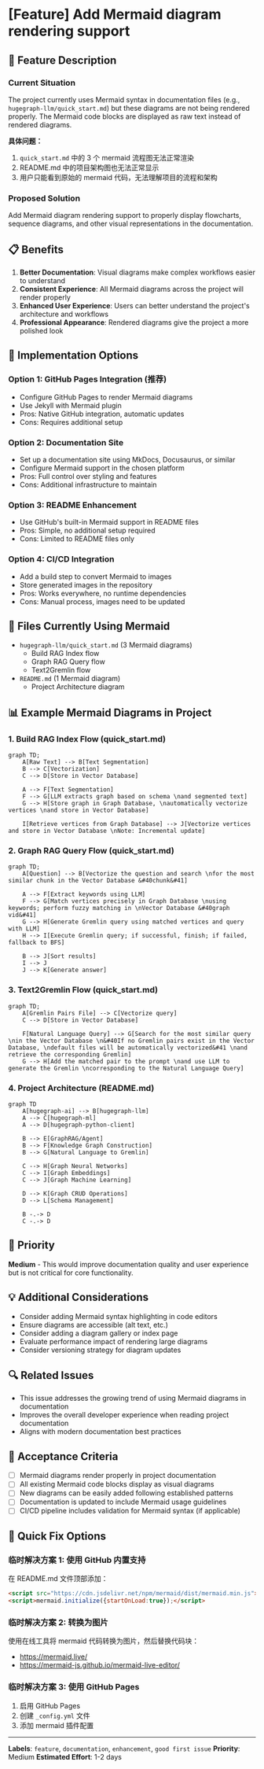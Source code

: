 # [Feature] Add Mermaid diagram rendering support

## 🎯 Feature Description

### Current Situation
The project currently uses Mermaid syntax in documentation files (e.g., `hugegraph-llm/quick_start.md`) but these diagrams are not being rendered properly. The Mermaid code blocks are displayed as raw text instead of rendered diagrams.

**具体问题：**
1. `quick_start.md` 中的 3 个 mermaid 流程图无法正常渲染
2. README.md 中的项目架构图也无法正常显示
3. 用户只能看到原始的 mermaid 代码，无法理解项目的流程和架构

### Proposed Solution
Add Mermaid diagram rendering support to properly display flowcharts, sequence diagrams, and other visual representations in the documentation.

## 📋 Benefits

1. **Better Documentation**: Visual diagrams make complex workflows easier to understand
2. **Consistent Experience**: All Mermaid diagrams across the project will render properly
3. **Enhanced User Experience**: Users can better understand the project's architecture and workflows
4. **Professional Appearance**: Rendered diagrams give the project a more polished look

## 🔧 Implementation Options

### Option 1: GitHub Pages Integration (推荐)
- Configure GitHub Pages to render Mermaid diagrams
- Use Jekyll with Mermaid plugin
- Pros: Native GitHub integration, automatic updates
- Cons: Requires additional setup

### Option 2: Documentation Site
- Set up a documentation site using MkDocs, Docusaurus, or similar
- Configure Mermaid support in the chosen platform
- Pros: Full control over styling and features
- Cons: Additional infrastructure to maintain

### Option 3: README Enhancement
- Use GitHub's built-in Mermaid support in README files
- Pros: Simple, no additional setup required
- Cons: Limited to README files only

### Option 4: CI/CD Integration
- Add a build step to convert Mermaid to images
- Store generated images in the repository
- Pros: Works everywhere, no runtime dependencies
- Cons: Manual process, images need to be updated

## 📁 Files Currently Using Mermaid

- `hugegraph-llm/quick_start.md` (3 Mermaid diagrams)
  - Build RAG Index flow
  - Graph RAG Query flow  
  - Text2Gremlin flow
- `README.md` (1 Mermaid diagram)
  - Project Architecture diagram

## 📊 Example Mermaid Diagrams in Project

### 1. Build RAG Index Flow (quick_start.md)
```mermaid
graph TD;
    A[Raw Text] --> B[Text Segmentation]
    B --> C[Vectorization]
    C --> D[Store in Vector Database]

    A --> F[Text Segmentation]
    F --> G[LLM extracts graph based on schema \nand segmented text]
    G --> H[Store graph in Graph Database, \nautomatically vectorize vertices \nand store in Vector Database]
    
    I[Retrieve vertices from Graph Database] --> J[Vectorize vertices and store in Vector Database \nNote: Incremental update]
```

### 2. Graph RAG Query Flow (quick_start.md)
```mermaid
graph TD;
    A[Question] --> B[Vectorize the question and search \nfor the most similar chunk in the Vector Database &#40chunk&#41]

    A --> F[Extract keywords using LLM]
    F --> G[Match vertices precisely in Graph Database \nusing keywords; perform fuzzy matching in \nVector Database &#40graph vid&#41]
    G --> H[Generate Gremlin query using matched vertices and query with LLM]
    H --> I[Execute Gremlin query; if successful, finish; if failed, fallback to BFS]
    
    B --> J[Sort results]
    I --> J
    J --> K[Generate answer]
```

### 3. Text2Gremlin Flow (quick_start.md)
```mermaid
graph TD;
    A[Gremlin Pairs File] --> C[Vectorize query]
    C --> D[Store in Vector Database]
    
    F[Natural Language Query] --> G[Search for the most similar query \nin the Vector Database \n&#40If no Gremlin pairs exist in the Vector Database, \ndefault files will be automatically vectorized&#41 \nand retrieve the corresponding Gremlin]
    G --> H[Add the matched pair to the prompt \nand use LLM to generate the Gremlin \ncorresponding to the Natural Language Query]
```

### 4. Project Architecture (README.md)
```mermaid
graph TD
    A[hugegraph-ai] --> B[hugegraph-llm]
    A --> C[hugegraph-ml]
    A --> D[hugegraph-python-client]
    
    B --> E[GraphRAG/Agent]
    B --> F[Knowledge Graph Construction]
    B --> G[Natural Language to Gremlin]
    
    C --> H[Graph Neural Networks]
    C --> I[Graph Embeddings]
    C --> J[Graph Machine Learning]
    
    D --> K[Graph CRUD Operations]
    D --> L[Schema Management]
    
    B -.-> D
    C -.-> D
```

## 🎯 Priority

**Medium** - This would improve documentation quality and user experience but is not critical for core functionality.

## 💡 Additional Considerations

- Consider adding Mermaid syntax highlighting in code editors
- Ensure diagrams are accessible (alt text, etc.)
- Consider adding a diagram gallery or index page
- Evaluate performance impact of rendering large diagrams
- Consider versioning strategy for diagram updates

## 🔍 Related Issues

- This issue addresses the growing trend of using Mermaid diagrams in documentation
- Improves the overall developer experience when reading project documentation
- Aligns with modern documentation best practices

## 📝 Acceptance Criteria

- [ ] Mermaid diagrams render properly in project documentation
- [ ] All existing Mermaid code blocks display as visual diagrams
- [ ] New diagrams can be easily added following established patterns
- [ ] Documentation is updated to include Mermaid usage guidelines
- [ ] CI/CD pipeline includes validation for Mermaid syntax (if applicable)

## 🚀 Quick Fix Options

### 临时解决方案 1: 使用 GitHub 内置支持
在 README.md 文件顶部添加：
```html
<script src="https://cdn.jsdelivr.net/npm/mermaid/dist/mermaid.min.js"></script>
<script>mermaid.initialize({startOnLoad:true});</script>
```

### 临时解决方案 2: 转换为图片
使用在线工具将 mermaid 代码转换为图片，然后替换代码块：
- https://mermaid.live/
- https://mermaid-js.github.io/mermaid-live-editor/

### 临时解决方案 3: 使用 GitHub Pages
1. 启用 GitHub Pages
2. 创建 `_config.yml` 文件
3. 添加 mermaid 插件配置

---

**Labels**: `feature`, `documentation`, `enhancement`, `good first issue`
**Priority**: Medium
**Estimated Effort**: 1-2 days 
